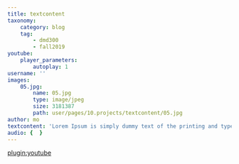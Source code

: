 ```yaml
---
title: textcontent
taxonomy:
    category: blog
    tag:
        - dmd300
        - fall2019
youtube:
    player_parameters:
        autoplay: 1
username: ''
images:
    05.jpg:
        name: 05.jpg
        type: image/jpeg
        size: 3181387
        path: user/pages/10.projects/textcontent/05.jpg
author: mo
textcontent: 'Lorem Ipsum is simply dummy text of the printing and typesetting industry. Lorem Ipsum has been the industry''s standard dummy text ever since the 1500s, when an unknown printer took a galley of type and scrambled it to make a type specimen book. It has survived not only five centuries, but also the leap into electronic typesetting, remaining essentially unchanged. It was popularised in the 1960s with the release of Letraset sheets containing Lorem Ipsum passages, and more recently with desktop publishing software like Aldus PageMaker including versions of Lorem Ipsum.'
audio: {  }
---
```


[plugin:youtube](https://www.youtube.com/watch?v=BK8guP9ov2U)